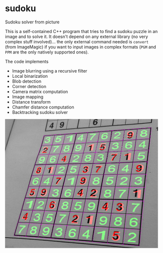 # sudoku
Sudoku solver from picture

This is a self-contained C++ program that tries to find a sudoku puzzle in an image and to solve it.
It doesn't depend on any external library (no very complex stuff involved)... the only external command needed is
`convert` (from ImageMagic) if you want to input images in complex formats (`PGM` and `PPM` are
the only natively supported ones).

The code implements

- Image blurring using a recursive filter
- Local binarization
- Blob detection
- Corner detection
- Camera matrix computation
- Image mapping
- Distance transform
- Chamfer distance computation
- Backtracking sudoku solver

![example output](test-images/out7.jpg)
